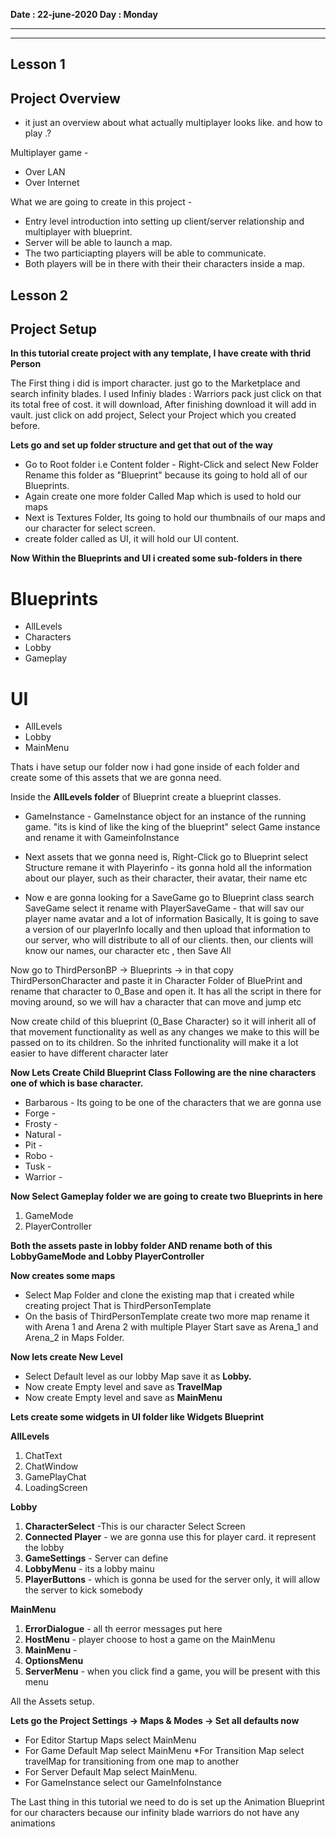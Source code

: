 **Date        : 22-june-2020
Day         : Monday**
****
****
## Lesson 1
## Project Overview 
* it just an overview about what actually multiplayer looks like. and how to play .?


Multiplayer game -
* Over LAN
* Over Internet

What we are going to create in this project -
* Entry level introduction into setting up client/server relationship and multiplayer with blueprint.
* Server will be able to launch a map.
* The two particiapting players will be able to communicate.
* Both players will be in there with their their characters inside a map.
## Lesson 2

## Project Setup

**In this tutorial create project with any template, I have create with thrid Person**

The First thing i did is import character. just go to the Marketplace and search infinity blades. I used Infiniy blades : Warriors pack just click on that its total free of cost. it will download, After finishing download it will add in vault. just click on add project, Select your Project which you created before.

**Lets go and set up folder structure and get that out of the way**

* Go to Root folder i.e Content folder - Right-Click and select New Folder Rename this folder as "Blueprint" because its going to hold all of our Blueprints.
* Again create one more folder Called Map which is used to hold our maps
* Next is Textures Folder, Its going to hold our thumbnails of our maps and our character for select screen.
* create folder called as UI, it will hold our UI content. 

**Now Within the Blueprints and UI i created some sub-folders in there**
# Blueprints
* AllLevels
* Characters
* Lobby
* Gameplay

# UI
* AllLevels
* Lobby
* MainMenu

Thats i have setup our folder now i had gone inside of each folder and create some of this assets that we are gonna need.

Inside the **AllLevels folder** of Blueprint create a blueprint classes.
* GameInstance - GameInstance object for an instance of the running game. "its is kind of like the king of the blueprint"  select Game instance and rename it with GameinfoInstance

* Next assets that we gonna need is, Right-Click go to Blueprint select Structure remane it with Playerinfo - its gonna hold all the information about our player, such as their character, their avatar, their name etc
* Now e are gonna looking for a SaveGame go to Blueprint class search SaveGame select it rename with PlayerSaveGame -  that will sav our player name avatar and a lot of information Basically, It is going to save a version of our playerInfo locally and then upload that information to our server, who will distribute to all of our clients. then, our clients will know our names, our character etc , then Save All


Now go to ThirdPersonBP -> Blueprints -> in that copy ThirdPersonCharacter and paste it in Character Folder of BluePrint and rename that character to 0_Base and open it. It has all the script in there for moving around, so we will hav a character that can move and jump etc 

Now create child of this blueprint (0_Base Character) so it will inherit all of that movement functionality as well as any changes we make to this will be passed on to its children. So the inhrited functionality will make it a lot easier to have different character later

**Now Lets Create Child Blueprint Class**
**Following are the nine characters one of which is base character.**
* Barbarous - Its going to be one of the characters that we are gonna use
* Forge - 
* Frosty -
* Natural -
* Pit -
* Robo -
* Tusk -
* Warrior -


**Now Select Gameplay folder we are going to create two Blueprints in here**

1. GameMode
2. PlayerController

**Both the assets paste in lobby folder AND rename both of this LobbyGameMode and Lobby PlayerController**

**Now creates some maps**

* Select Map Folder and clone the existing map that i created while creating project That is ThirdPersonTemplate
* On the basis of ThirdPersonTemplate create two more map rename it with Arena 1 and Arena 2 with multiple Player Start save as Arena_1 and Arena_2 in Maps Folder.

**Now lets create New Level**

* Select Default level as our lobby Map save it as **Lobby.**
* Now create Empty level and save as **TravelMap**
* Now create Empty level and save as **MainMenu**

**Lets create some widgets in UI folder like Widgets Blueprint**

**AllLevels**
1. ChatText 
2. ChatWindow  
3. GamePlayChat  
4. LoadingScreen  

**Lobby**

1. **CharacterSelect** -This is our character Select Screen 
2. **Connected Player** - we are gonna use this for player card. it represent the lobby
3. **GameSettings** - Server can define
4. **LobbyMenu** - its a lobby mainu
5. **PlayerButtons** - which is gonna be used for the server only, it will allow the server to kick somebody


**MainMenu**

1. **ErrorDialogue** - all th eerror messages put here
2. **HostMenu** - player choose to host a game on the MainMenu
3. **MainMenu** - 
4. **OptionsMenu**
5. **ServerMenu** - when you click find a game, you will be present with this menu

All the Assets setup.

**Lets go the Project Settings -> Maps & Modes -> Set all defaults now**

* For Editor Startup Maps select MainMenu
* For Game Default Map select MainMenu
*For Transition Map select travelMap for transitioning from one map to another 
* For Server Default Map select MainMenu.
* For GameInstance select our GameInfoInstance

The Last thing in this tutorial we need to do is set up the Animation Blueprint for our  characters because our infinity blade warriors do not have any animations

